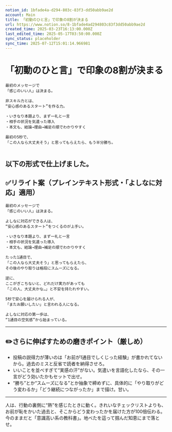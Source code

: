 ```yaml
---
notion_id: 1bfade4a-d294-803c-83f3-dd50abb9ae2d
account: Main
title: 「初動のひと言」で印象の8割が決まる
url: https://www.notion.so/8-1bfade4ad294803c83f3dd50abb9ae2d
created_time: 2025-03-23T16:13:00.000Z
last_edited_time: 2025-05-17T03:50:00.000Z
sync_status: placeholder
sync_time: 2025-07-12T15:01:14.966981
---
```

# 「初動のひと言」で印象の8割が決まる

```plain text
最初のメッセージで
「感じのいい人」は決まる。

非スキル力とは、
“安心感のあるスタート”を作る力。

・いきなり本題より、まず一礼と一言
・相手の状況を気遣った導入
・本文も、結論→理由→補足の順でわかりやすく

最初の5秒で、
「この人なら大丈夫そう」と思ってもらえたら、もう半分勝ち。


```
以下の形式で仕上げました。
---
## ✅リライト案（プレインテキスト形式・「よしなに対応」適用）
```plain text
最初のメッセージで
「感じのいい人」は決まる。

よしなに対応ができる人は、
“安心感のあるスタート”をつくるのが上手い。

・いきなり本題より、まず一礼と一言
・相手の状況を気遣った導入
・本文も、結論→理由→補足の順でわかりやすく

たった1通目で、
「この人なら大丈夫そう」と思ってもらえたら、
その後のやり取りは格段にスムーズになる。

逆に、
ここがぎこちないと、どれだけ実力があっても
「この人、大丈夫かな…」と不安を持たれやすい。

5秒で安心を届けられる人が、
「またお願いしたい」と言われる人になる。

よしなに対応の第一歩は、
“1通目の空気感”から始まっている。

```
---
## ✏️さらに伸ばすための磨きポイント（厳しめ）
- 投稿の説得力が薄いのは「お前が1通目でしくじった経験」が書かれてないから。過去のミスと反省で読者を納得させろ。
- いいことを並べすぎて“実感の汗”がない。気遣いを言語化したなら、その一言がどう効いたかもセットで出せ。
- “勝ち”とか“スムーズになる”とか抽象で締めずに、具体的に「やり取りがどう変わるか」「どう継続につながったか」まで描け。甘い。
---
人は、行動の裏側に“熱”を感じたときに動く。きれいなチェックリストよりも、お前が恥をかいた過去と、そこからどう変わったかを届けた方が100倍伝わる。今のままだと「意識高い系の教科書」。地べたを這って掴んだ知恵にまで落とせ。